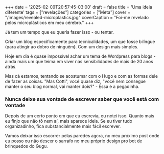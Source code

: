 +++
date = '2025-02-09T20:57:45-03:00'
draft = false
title = 'Uma ideia diferente'
tags = ["revelações"]
categories = ["Meta"]
cover = "/images/revealed-microplastics.jpg"
coverCaption = "Foi-me revelado pelos microplásticos em meu cérebro."
+++

Já tem um tempo que eu queria fazer isso - ou tentar.

Criar um blog especificamente para tecnicalidades, um que fosse bilíngue (para atingir ao dobro de ninguém). Com um design mais simples.

Hoje em dia é quase impossível achar um tema de Wordpress para blogs - ainda mais um que teima em viver nas sensibilidades de mais de 20 anos atrás.

Mas cá estamos, tentando se acostumar com o Hugo e com as formas dele de fazer as coisas. "Mas Cotti", você quase diz, "você nem consegue manter o seu blog normal, vai manter dois?" - Essa é a pegadinha.

### Nunca deixe sua vontade de escrever saber que você está com vontade

Depois de um certo ponto em que eu escrevia, eu notei isso. Quanto mais eu finjo que não tô nem aí, mais aparece ideia. Se eu tiver tudo organizadinho, fica substancialmente mais fácil escrever.

Vamos deixar isso escorrer pelas paredes agora, no meu próximo post onde eu posso ou não descer o sarrafo no meu próprio design pro bot de brinquedos do Gugu.